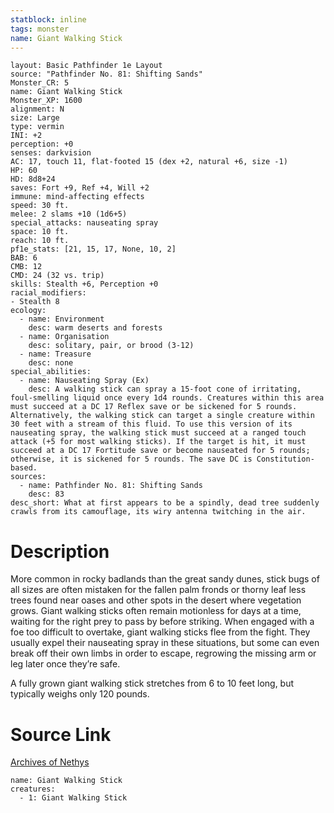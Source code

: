 ```yaml
---
statblock: inline
tags: monster
name: Giant Walking Stick
---
```

```statblock
layout: Basic Pathfinder 1e Layout
source: "Pathfinder No. 81: Shifting Sands"
Monster_CR: 5
name: Giant Walking Stick
Monster_XP: 1600
alignment: N
size: Large
type: vermin
INI: +2
perception: +0
senses: darkvision
AC: 17, touch 11, flat-footed 15 (dex +2, natural +6, size -1)
HP: 60
HD: 8d8+24
saves: Fort +9, Ref +4, Will +2
immune: mind-affecting effects
speed: 30 ft.
melee: 2 slams +10 (1d6+5)
special_attacks: nauseating spray
space: 10 ft.
reach: 10 ft.
pf1e_stats: [21, 15, 17, None, 10, 2]
BAB: 6
CMB: 12
CMD: 24 (32 vs. trip)
skills: Stealth +6, Perception +0
racial_modifiers:
- Stealth 8
ecology:
  - name: Environment
    desc: warm deserts and forests
  - name: Organisation
    desc: solitary, pair, or brood (3-12)
  - name: Treasure
    desc: none
special_abilities:
  - name: Nauseating Spray (Ex)
    desc: A walking stick can spray a 15-foot cone of irritating, foul-smelling liquid once every 1d4 rounds. Creatures within this area must succeed at a DC 17 Reflex save or be sickened for 5 rounds. Alternatively, the walking stick can target a single creature within 30 feet with a stream of this fluid. To use this version of its nauseating spray, the walking stick must succeed at a ranged touch attack (+5 for most walking sticks). If the target is hit, it must succeed at a DC 17 Fortitude save or become nauseated for 5 rounds; otherwise, it is sickened for 5 rounds. The save DC is Constitution-based.
sources:
  - name: Pathfinder No. 81: Shifting Sands
    desc: 83
desc_short: What at first appears to be a spindly, dead tree suddenly crawls from its camouflage, its wiry antenna twitching in the air.
```
# Description
More common in rocky badlands than the great sandy dunes, stick bugs of all sizes are often mistaken for the fallen palm fronds or thorny leaf less trees found near oases and other spots in the desert where vegetation grows. Giant walking sticks often remain motionless for days at a time, waiting for the right prey to pass by before striking. When engaged with a foe too difficult to overtake, giant walking sticks flee from the fight. They usually expel their nauseating spray in these situations, but some can even break off their own limbs in order to escape, regrowing the missing arm or leg later once they’re safe.

A fully grown giant walking stick stretches from 6 to 10 feet long, but typically weighs only 120 pounds.
# Source Link
[Archives of Nethys](https://aonprd.com/MonsterDisplay.aspx?ItemName=Giant%20Walking%20Stick)
```encounter-table
name: Giant Walking Stick
creatures:
  - 1: Giant Walking Stick
```
